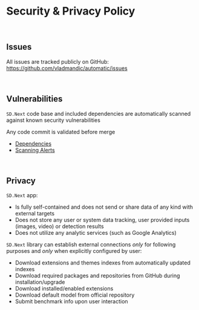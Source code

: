 # Security & Privacy Policy

<br>

## Issues

All issues are tracked publicly on GitHub: <https://github.com/vladmandic/automatic/issues>

<br>

## Vulnerabilities

`SD.Next` code base and included dependencies are automatically scanned against known security vulnerabilities

Any code commit is validated before merge

- [Dependencies](https://github.com/vladmandic/automatic/security/dependabot)
- [Scanning Alerts](https://github.com/vladmandic/automatic/security/code-scanning)

<br>

## Privacy

`SD.Next` app:

- Is fully self-contained and does not send or share data of any kind with external targets
- Does not store any user or system data tracking, user provided inputs (images, video) or detection results
- Does not utilize any analytic services (such as Google Analytics)

`SD.Next` library can establish external connections *only* for following purposes and *only* when explicitly configured by user:

- Download extensions and themes indexes from automatically updated indexes
- Download required packages and repositories from GitHub during installation/upgrade
- Download installed/enabled extensions
- Download default model from official repository
- Submit benchmark info upon user interaction
